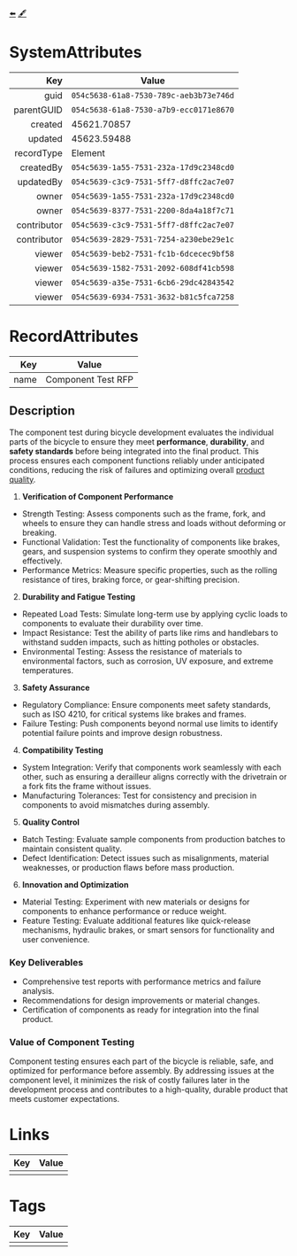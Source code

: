 
[⬅️](./bicycleDemo_WBS.html)
[🖋️](./054c5638-61a8-7530-789c-aeb3b73e746d.md)


# SystemAttributes

| Key                       | Value                                       |
| ------------------------: | ------------------------------------------- |
| guid                      | ```054c5638-61a8-7530-789c-aeb3b73e746d```  |
| parentGUID                | ```054c5638-61a8-7530-a7b9-ecc0171e8670```  |
| created                   |   45621.70857                               |
| updated                   |   45623.59488                               |
| recordType                |   Element                                   |
| createdBy                 | ```054c5639-1a55-7531-232a-17d9c2348cd0```  |
| updatedBy                 | ```054c5639-c3c9-7531-5ff7-d8ffc2ac7e07```  |
| owner                     | ```054c5639-1a55-7531-232a-17d9c2348cd0```  |
| owner                     | ```054c5639-8377-7531-2200-8da4a18f7c71```  |
| contributor               | ```054c5639-c3c9-7531-5ff7-d8ffc2ac7e07```  |
| contributor               | ```054c5639-2829-7531-7254-a230ebe29e1c```  |
| viewer                    | ```054c5639-beb2-7531-fc1b-6dcecec9bf58```  |
| viewer                    | ```054c5639-1582-7531-2092-608df41cb598```  |
| viewer                    | ```054c5639-a35e-7531-6cb6-29dc42843542```  |
| viewer                    | ```054c5639-6934-7531-3632-b81c5fca7258```  |


# RecordAttributes

| Key                       | Value                                       |
| ------------------------: | ------------------------------------------- |
| name                      | Component Test RFP                          |

## Description

The component test during bicycle development evaluates the individual parts of the bicycle to ensure they meet **performance**, **durability**, and **safety standards** before being integrated into the final product. This process ensures each component functions reliably under anticipated conditions, reducing the risk of failures and optimizing overall [product quality](https://www.nist.gov/nist-quality-system).

1. **Verification of Component Performance**
- Strength Testing: Assess components such as the frame, fork, and wheels to ensure they can handle stress and loads without deforming or breaking.
- Functional Validation: Test the functionality of components like brakes, gears, and suspension systems to confirm they operate smoothly and effectively.
- Performance Metrics: Measure specific properties, such as the rolling resistance of tires, braking force, or gear-shifting precision.
2. **Durability and Fatigue Testing**
- Repeated Load Tests: Simulate long-term use by applying cyclic loads to components to evaluate their durability over time.
- Impact Resistance: Test the ability of parts like rims and handlebars to withstand sudden impacts, such as hitting potholes or obstacles.
- Environmental Testing: Assess the resistance of materials to environmental factors, such as corrosion, UV exposure, and extreme temperatures.
3. **Safety Assurance**
- Regulatory Compliance: Ensure components meet safety standards, such as ISO 4210, for critical systems like brakes and frames.
- Failure Testing: Push components beyond normal use limits to identify potential failure points and improve design robustness.
4. **Compatibility Testing**
- System Integration: Verify that components work seamlessly with each other, such as ensuring a derailleur aligns correctly with the drivetrain or a fork fits the frame without issues.
- Manufacturing Tolerances: Test for consistency and precision in components to avoid mismatches during assembly.
5. **Quality Control**
- Batch Testing: Evaluate sample components from production batches to maintain consistent quality.
- Defect Identification: Detect issues such as misalignments, material weaknesses, or production flaws before mass production.
6. **Innovation and Optimization**
- Material Testing: Experiment with new materials or designs for components to enhance performance or reduce weight.
- Feature Testing: Evaluate additional features like quick-release mechanisms, hydraulic brakes, or smart sensors for functionality and user convenience.

### Key Deliverables
- Comprehensive test reports with performance metrics and failure analysis.
- Recommendations for design improvements or material changes.
- Certification of components as ready for integration into the final product.

### Value of Component Testing
Component testing ensures each part of the bicycle is reliable, safe, and optimized for performance before assembly. By addressing issues at the component level, it minimizes the risk of costly failures later in the development process and contributes to a high-quality, durable product that meets customer expectations.

# Links

| Key                       | Value                |
| ------------------------: | -------------------- |
|                           |                      |

# Tags

| Key                       | Value                |
| ------------------------: | -------------------- |
|                           |                      |
